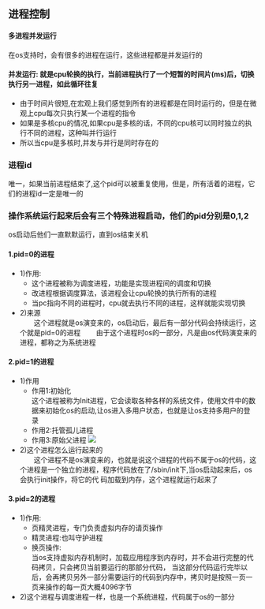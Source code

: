 ## 进程控制
#### 多进程并发运行       
在os支持时，会有很多的进程在运行，这些进程都是并发运行的

#### 并发运行:    就是cpu轮换的执行，当前进程执行了一个短暂的时间片(ms)后，切换执行另一进程，如此循环往复
* 由于时间片很短,在宏观上我们感觉到所有的进程都是在同时运行的，但是在微观上cpu每次只执行某一个进程的指令
* 如果是多核cpu的情况,如果cpu是多核的话，不同的cpu核可以同时独立的执行不同的进程，这种叫并行运行
* 所以当cpu是多核时,并发与并行是同时存在的
### 进程id
唯一，如果当前进程结束了,这个pid可以被重复使用，但是，所有活着的进程，它们的进程id一定是唯一的

### 操作系统运行起来后会有三个特殊进程启动，他们的pid分别是0,1,2
os启动后他们一直默默运行，直到os结束关机

#### 1.pid=0的进程
* 1)作用:
    * 这个进程被称为调度进程，功能是实现进程间的调度和切换
    * 改进程根据调度算法，该进程会让cpu轮换的执行所有的进程
    * 当pc指向不同的进程时，cpu就去执行不同的进程，这样就能实现切换
* 2)来源    
　　这个进程就是os演变来的，os启动后，最后有一部分代码会持续运行，这个就是pid=0的进程
　　由于这个进程时os的一部分，凡是由os代码演变来的进程，都称之为系统进程
#### 2.pid=1的进程                   
   * 1)作用
        * 作用1:初始化  
这个进程被称为Init进程，它会读取各种各样的系统文件，使用文件中的数据来初始化os的启动,让os进入多用户状态，也就是让os支持多用户的登录
　　　　
        * 作用2:托管孤儿进程
        * 作用3:原始父进程
![](https://note.youdao.com/yws/api/personal/file/29E723EE6BB14B9594B3B7A5D4C2D2C0?method=download&shareKey=30319b1b97cf09725ce1c1d19c59b943)    
* 2)这个进程怎么运行起来的                    
　　这个进程不是os演变来的，也就是说这个进程的代码不属于os的代码，这个进程是一个独立的进程，程序代码放在了/sbin/init下,当os启动起来后，os会执行init操作，将它的代 码加载到内存，这个进程就运行起来了

#### 3.pid=2的进程
* 1)作用:                                                             
    * 页精灵进程，专门负责虚拟内存的请页操作
    * 精灵进程:也叫守护进程
    * 换页操作:<br>
    当os支持虚拟内存机制时，加载应用程序到内存时，并不会进行完整的代码拷贝，只会拷贝当前要运行的那部分代码，
当这部分代码运行完毕以后，会再拷贝另外一部分需要运行的代码到内存中，拷贝时是按照一页一页来操作的每一页大概4096字节
* 2)这个进程与调度进程一样，也是一个系统进程，代码属于os的一部分